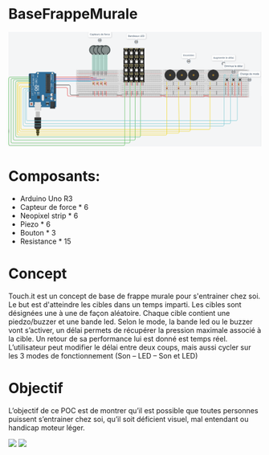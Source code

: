 # BaseFrappeMurale

![](Mighty_Amur.png)

# Composants:

- Arduino Uno R3
- Capteur de force * 6
- Neopixel strip * 6
- Piezo * 6
- Bouton * 3
- Resistance * 15

# Concept

Touch.it est un concept de base de frappe murale pour s'entrainer chez soi. Le but est d'atteindre les cibles dans un temps imparti. Les cibles sont désignées une à une de façon aléatoire. Chaque cible contient une piedzo/buzzer et une bande led. Selon le mode, la bande led ou le buzzer vont s’activer, un délai permets de récupérer la pression maximale associé à la cible. Un retour de sa performance lui est donné est temps réel.
L’utilisateur peut modifier le délai entre deux coups, mais aussi cycler sur les 3 modes de fonctionnement (Son – LED – Son et LED) 

# Objectif
L’objectif de ce POC est de montrer qu’il est possible que toutes personnes puissent s’entrainer chez soi, qu’il soit déficient visuel, mal entendant ou handicap moteur léger.

![](concept0.png)
![](concept1.png)
